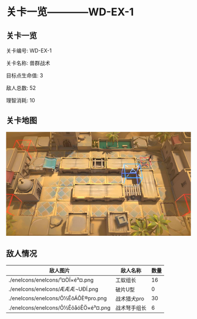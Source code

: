 # 关卡一览————WD-EX-1


## 关卡一览

关卡编号: WD-EX-1

关卡名称: 兽群战术

目标点生命值: 3

敌人总数: 52

理智消耗: 10


## 关卡地图
![WD-EX-1](./oprMap/WD-EX-1.png)

## 敌人情况

| 敌人图片 | 敌人名称 | 数量  |
|---------|-----|-----|
| ./eneIcons/eneIcons/¹¤ÒÏ×é³¤.png| 工蚁组长  |   16  |
| ./eneIcons/eneIcons/ÆÆÆ¬UÐÍ.png| 破片U型  |   0  |
| ./eneIcons/eneIcons/Õ½ÊõÁÔÈ®pro.png| 战术猎犬pro  |   30  |
| ./eneIcons/eneIcons/Õ½ÊõåóÊÖ×é³¤.png| 战术弩手组长  |   6  |
